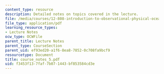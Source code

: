 ```yaml
---
content_type: resource
description: Detailed notes on topics covered in the lecture.
file: /media/courses/12-808-introduction-to-observational-physical-oceanography-fall-2004/f3453f137faf7b071443bf853584cd3e_course_notes_5.pdf
file_type: application/pdf
learning_resource_types:
- Lecture Notes
ocw_type: OCWFile
parent_title: Lecture Notes
parent_type: CourseSection
parent_uid: ef93ed20-a1f6-8ea8-7852-0c708fa9bcf9
resourcetype: Document
title: course_notes_5.pdf
uid: f3453f13-7faf-7b07-1443-bf853584cd3e
---
```

